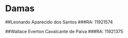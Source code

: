 # Damas

##Leonardo Aparecido dos Santos
###RA: 11921574

##Wallace Everton Cavalcante de Paiva
###RA: 11921375